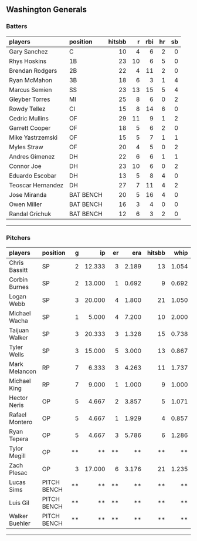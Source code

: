 ## Washington Generals

### Batters

 
|players           |position  | hitsbb|  r| rbi| hr| sb| 
|:-----------------|:---------|------:|--:|---:|--:|--:| 
|Gary Sanchez      |C         |     10|  4|   6|  2|  0| 
|Rhys Hoskins      |1B        |     23| 10|   6|  5|  0| 
|Brendan Rodgers   |2B        |     22|  4|  11|  2|  0| 
|Ryan McMahon      |3B        |     18|  6|   3|  1|  4| 
|Marcus Semien     |SS        |     23| 13|  15|  5|  4| 
|Gleyber Torres    |MI        |     25|  8|   6|  0|  2| 
|Rowdy Tellez      |CI        |     15|  8|  14|  6|  0| 
|Cedric Mullins    |OF        |     29| 11|   9|  1|  2| 
|Garrett Cooper    |OF        |     18|  5|   6|  2|  0| 
|Mike Yastrzemski  |OF        |     15|  5|   7|  1|  1| 
|Myles Straw       |OF        |     20|  4|   5|  0|  2| 
|Andres Gimenez    |DH        |     22|  6|   6|  1|  1| 
|Connor Joe        |DH        |     23| 10|   6|  0|  2| 
|Eduardo Escobar   |DH        |     13|  5|   8|  4|  0| 
|Teoscar Hernandez |DH        |     27|  7|  11|  4|  2| 
|Jose Miranda      |BAT BENCH |     20|  5|  16|  4|  0| 
|Owen Miller       |BAT BENCH |     16|  3|   4|  0|  0| 
|Randal Grichuk    |BAT BENCH |     12|  6|   3|  2|  0| 


* * *

### Pitchers

 
|players        |position    |  g|     ip| er|   era| hitsbb|  whip| so|  w| sv| 
|:--------------|:-----------|--:|------:|--:|-----:|------:|-----:|--:|--:|--:| 
|Chris Bassitt  |SP          |  2| 12.333|  3| 2.189|     13| 1.054|  9|  1|  0| 
|Corbin Burnes  |SP          |  2| 13.000|  1| 0.692|      9| 0.692| 15|  1|  0| 
|Logan Webb     |SP          |  3| 20.000|  4| 1.800|     21| 1.050| 15|  1|  0| 
|Michael Wacha  |SP          |  1|  5.000|  4| 7.200|     10| 2.000|  2|  0|  0| 
|Taijuan Walker |SP          |  3| 20.333|  3| 1.328|     15| 0.738| 19|  1|  0| 
|Tyler Wells    |SP          |  3| 15.000|  5| 3.000|     13| 0.867| 13|  2|  0| 
|Mark Melancon  |RP          |  7|  6.333|  3| 4.263|     11| 1.737|  9|  1|  1| 
|Michael King   |RP          |  7|  9.000|  1| 1.000|      9| 1.000| 11|  2|  0| 
|Hector Neris   |OP          |  5|  4.667|  2| 3.857|      5| 1.071|  5|  1|  0| 
|Rafael Montero |OP          |  5|  4.667|  1| 1.929|      4| 0.857|  9|  0|  1| 
|Ryan Tepera    |OP          |  5|  4.667|  3| 5.786|      6| 1.286|  3|  0|  0| 
|Tylor Megill   |OP          | **|     **| **|    **|     **|    **| **| **| **| 
|Zach Plesac    |OP          |  3| 17.000|  6| 3.176|     21| 1.235| 15|  0|  0| 
|Lucas Sims     |PITCH BENCH | **|     **| **|    **|     **|    **| **| **| **| 
|Luis Gil       |PITCH BENCH | **|     **| **|    **|     **|    **| **| **| **| 
|Walker Buehler |PITCH BENCH | **|     **| **|    **|     **|    **| **| **| **| 


* * *


